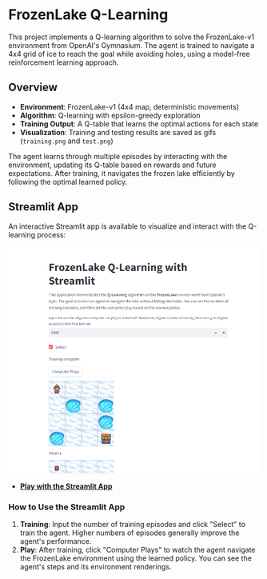 # FrozenLake Q-Learning

This project implements a Q-learning algorithm to solve the FrozenLake-v1 environment from OpenAI's Gymnasium. The agent is trained to navigate a 4x4 grid of ice to reach the goal while avoiding holes, using a model-free reinforcement learning approach.

## Overview

- **Environment**: FrozenLake-v1 (4x4 map, deterministic movements)
- **Algorithm**: Q-learning with epsilon-greedy exploration
- **Training Output**: A Q-table that learns the optimal actions for each state
- **Visualization**: Training and testing results are saved as gifs (`training.png` and `test.png`)

The agent learns through multiple episodes by interacting with the environment, updating its Q-table based on rewards and future expectations. After training, it navigates the frozen lake efficiently by following the optimal learned policy.

## Streamlit App

An interactive Streamlit app is available to visualize and interact with the Q-learning process:

![Streamlit demo](streamlit_demo.png)

- **[Play with the Streamlit App](https://sameerrawat07-q-learning.hf.space)**

### How to Use the Streamlit App

1. **Training**: Input the number of training episodes and click "Select" to train the agent. Higher numbers of episodes generally improve the agent's performance.
2. **Play**: After training, click "Computer Plays" to watch the agent navigate the FrozenLake environment using the learned policy. You can see the agent's steps and its environment renderings.
